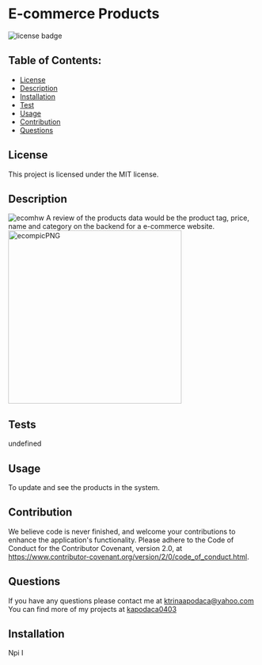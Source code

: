 # E-commerce Products

![license badge](https://img.shields.io/badge/License-MIT-lightgrey.svg)

## Table of Contents:

- [License](#license)
- [Description](#description)
- [Installation](#installation)
- [Test](#test)
- [Usage](#usage)
- [Contribution](#contribution)
- [Questions](#questions)

## License

This project is licensed under the MIT license.

## Description

![ecomhw](https://user-images.githubusercontent.com/87509827/134803116-16840838-a839-468c-84b8-2131a88967ea.gif)
A review of the products data would be the product tag, price, name and category on the backend for a e-commerce website.
<img width="350" alt="ecompicPNG" src="https://user-images.githubusercontent.com/87509827/134803184-5f552698-dc9e-494b-825e-703f3332108e.PNG">


## Tests

undefined

## Usage

To update and see the products in the system.

## Contribution

We believe code is never finished, and welcome your contributions to enhance the application's functionality. Please adhere to the Code of Conduct for the Contributor Covenant, version 2.0, at https://www.contributor-covenant.org/version/2/0/code_of_conduct.html.

## Questions

If you have any questions please contact me at ktrinaapodaca@yahoo.com You can find more of my projects at [kapodaca0403](https://github.com/kapodaca0403)

## Installation

Npi I
